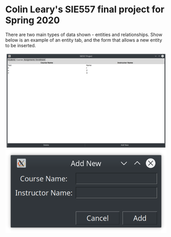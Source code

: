 # Colin Leary's SIE557 final project for Spring 2020

There are two main types of data shown - entities and relationships. Show below is an example of an entity tab, and the form that allows a new entity to be inserted.

![Entity tab](screens/entity_tab.png)
![New entity form](screens/add_new_entity.png)

